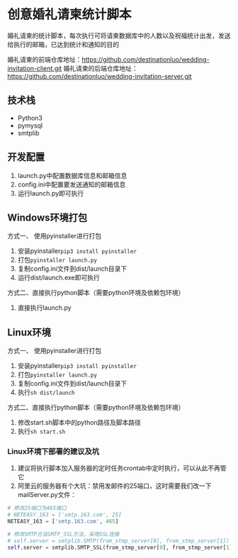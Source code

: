 # 创意婚礼请柬统计脚本

婚礼请柬的统计脚本，每次执行可将请柬数据库中的人数以及祝福统计出发，发送给执行的邮箱，已达到统计和通知的目的

婚礼请柬的前端仓库地址：https://github.com/destinationluo/wedding-invitation-client.git
婚礼请柬的后端仓库地址：https://github.com/destinationluo/wedding-invitation-server.git

## 技术栈

- Python3
- pymysql
- smtplib

## 开发配置

1. launch.py中配置数据库信息和邮箱信息
2. config.ini中配置要发送通知的邮箱信息
3. 运行launch.py即可执行

## Windows环境打包

方式一、 使用pyinstaller进行打包
1. 安装pyinstaller`pip3 install pyinstaller`
2. 打包`pyinstaller launch.py`
3. 复制config.ini文件到dist/launch目录下
4. 运行dist/launch.exe即可执行

方式二、直接执行python脚本（需要python环境及依赖包环境）
1. 直接执行launch.py

## Linux环境

方式一、 使用pyinstaller进行打包
1. 安装pyinstaller`pip3 install pyinstaller`
2. 打包`pyinstaller launch.py`
3. 复制config.ini文件到dist/launch目录下
4. 执行`sh dist/launch`

方式二、直接执行python脚本（需要python环境及依赖包环境）
1. 修改start.sh脚本中的python路径及脚本路径
2. 执行`sh start.sh`

### Linux环境下部署的建议及坑
1. 建议将执行脚本加入服务器的定时任务crontab中定时执行，可以从此不再管它
2. 阿里云的服务器有个大坑：禁用发邮件的25端口，这时需要我们改一下mailServer.py文件：
```python
# 修改25端口为465端口
# NETEASY_163 = ['smtp.163.com', 25]
NETEASY_163 = ['smtp.163.com', 465]

# 修改SMTP方法SMTP_SSL方法，采用SSL连接
# self.server = smtplib.SMTP(from_stmp_server[0], from_stmp_server[1])
self.server = smtplib.SMTP_SSL(from_stmp_server[0], from_stmp_server[1])
```